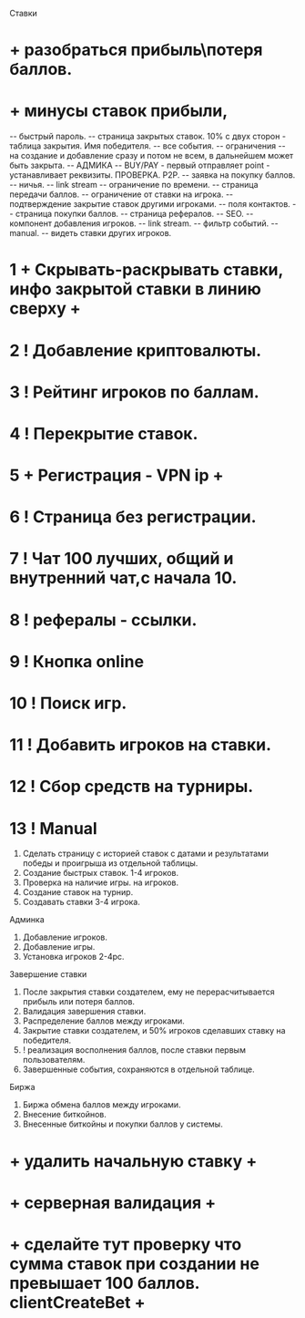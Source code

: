 Ставки
# + разобраться прибыль\потеря баллов.
# + минусы ставок прибыли, 
-- быстрый пароль.
-- страница закрытых ставок. 10% с двух сторон - таблица закрытия. Имя победителя.
-- все события.
-- ограничения -- на создание и добавление сразу и потом не всем, в дальнейшем может быть закрыта.
-- АДМИКА
-- BUY/PAY - первый отправляет point - устанавливает реквизиты. ПРОВЕРКА. P2P.
-- заявка на покупку баллов.
-- ничья.
-- link stream
-- ограничение по времени.
-- страница передачи баллов.
-- ограничение от ставки на игрока.
-- подтверждение закрытие ставок другими игроками.
-- поля контактов.
-- страница покупки баллов.
-- страница рефералов.
-- SEO.
-- компонент добавления игроков.
-- link stream.
-- фильтр событий.
-- manual.
-- видеть ставки других игроков.
# 1 + Скрывать-раскрывать ставки, инфо закрытой ставки в линию сверху +
# 2 ! Добавление криптовалюты.
# 3 ! Рейтинг игроков по баллам.
# 4 ! Перекрытие ставок.
# 5 + Регистрация - VPN ip +
# 6 ! Страница без регистрации.
# 7 ! Чат 100 лучших, общий и внутренний чат,с начала 10.
# 8 ! рефералы - ссылки.
# 9 ! Кнопка online
# 10 ! Поиск игр.
# 11 ! Добавить игроков на ставки.
# 12 ! Сбор средств на турниры.
# 13 ! Manual

1. Сделать страницу с историей ставок с датами и результатами победы и проигрыша из отдельной таблицы.
2. Создание быстрых ставок. 1-4 игроков.
3. Проверка на наличие игры. на игроков.
4. Создание ставок на турнир.
5. Создавать ставки 3-4 игрока.

Админка
1. Добавление игроков.
2. Добавление игры.
3. Установка игроков 2-4pc.

Завершение ставки
1. После закрытия ставки создателем, ему не перерасчитывается прибыль или потеря баллов.
2. Валидация завершения ставки.
3. Распределение баллов между игроками.
4. Закрытие ставки создателем, и 50% игроков сделавших ставку на победителя.
5. ! реализация восполнения баллов, после ставки первым пользователям.
6. Завершенные события, сохраняются в отдельной таблице.

Биржа
1. Биржа обмена баллов между игроками.
2. Внесение биткойнов.
3. Внесенные биткойны и покупки баллов у системы.


# + удалить начальную ставку +
# + серверная валидация +
# + сделайте тут проверку что сумма ставок при создании не превышает 100 баллов. clientCreateBet +